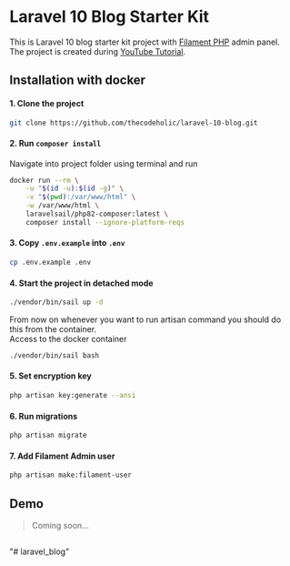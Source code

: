 # Laravel 10 Blog Starter Kit
This is Laravel 10 blog starter kit project with [Filament PHP](https://filamentphp.com/) admin panel. The project is created during [YouTube Tutorial](https://youtu.be/iVThaG_sAt0).

## Installation with docker

#### 1. Clone the project
```bash
git clone https://github.com/thecodeholic/laravel-10-blog.git
```

#### 2. Run `composer install`
Navigate into project folder using terminal and run

```bash
docker run --rm \
    -u "$(id -u):$(id -g)" \
    -v "$(pwd):/var/www/html" \
    -w /var/www/html \
    laravelsail/php82-composer:latest \
    composer install --ignore-platform-reqs
```

#### 3. Copy `.env.example` into `.env`

```bash
cp .env.example .env
```

#### 4. Start the project in detached mode

```bash
./vendor/bin/sail up -d
```
From now on whenever you want to run artisan command you should do this from the container. <br>
Access to the docker container
```bash
./vendor/bin/sail bash
```

#### 5. Set encryption key

```bash
php artisan key:generate --ansi
```

#### 6. Run migrations

```bash
php artisan migrate
```

#### 7. Add Filament Admin user

```bash
php artisan make:filament-user
```

## Demo
> Coming soon...

## 
"# laravel_blog" 

